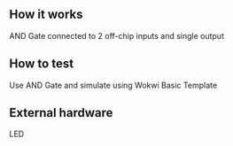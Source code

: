 <!---

This file is used to generate your project datasheet. Please fill in the information below and delete any unused
sections.

You can also include images in this folder and reference them in the markdown. Each image must be less than
512 kb in size, and the combined size of all images must be less than 1 MB.
-->

## How it works

AND Gate connected to 2 off-chip inputs and single output

## How to test

Use AND Gate and simulate using Wokwi Basic Template 

## External hardware

LED 
